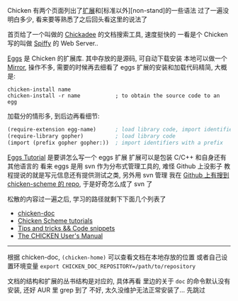
Chicken 有两个页面列出了[扩展][extension]和[标准以外][non-stand]的一些语法
过了一遍没明白多少, 看来要等熟悉了之后回头看这里的说法了

首页给了一个叫做的 [Chickadee][chickadee] 的文档搜索工具, 速度挺快的
一看是个 Chicken 写的叫做 [Spiffy][spiffy] 的 Web Server..

[Eggs][about-eggs] 是 Chicken 的扩展库. 其中存放的是源码, 可自动下载安装
本地可以做一个 [Mirror][mirror], 操作不多, 需要的时候再去细看了
eggs 扩展的安装和加载代码精简, 大概是:
```
chicken-install name
chicken-install -r name           ; to obtain the source code to an egg
```
加载分的情形多, 到后边再看细节:
```scheme
(require-extension egg-name)      ; load library code, import identifiers
(require-library gopher)          ; load library code
(import (prefix gopher gopher:))  ; import identifiers with a prefix
```

[Eggs Tutorial][eggs-tutor] 是要讲怎么写一个 eggs 扩展
扩展可以是包装 C/C++ 和自身还有其他语言的
看来 eggs 是用 svn 作为分布式管理工具的, 难怪 Github 上没影子
教程提说的就是写元信息还有提供测试之类, 另外用 svn 管理
我在 [Github 上有搜到 chicken-scheme 的 repo][repo], 于是好奇怎么成了 svn 了

松散的内容过一遍之后, 学习的路径就剩下下面几个列表了
* [chicken-doc][doc]
* [Chicken Scheme tutorials][tutorials]
* [Tips and tricks && Code snippets][tips]
* [The CHICKEN User's Manual][manual]

[manual]: http://wiki.call-cc.org/man/4/The%20User%27s%20Manual
[doc]: http://wiki.call-cc.org/eggref/4/chicken-doc
[tutorials]: http://wiki.call-cc.org/tutorials
[tips]: http://wiki.call-cc.org/tips%20and%20tricks
[repo]: https://github.com/alaricsp/chicken-scheme
[eggs-tutor]: http://wiki.call-cc.org/eggs%20tutorial
[about-eggs]: http://wiki.call-cc.org/eggs
[mirror]: http://wiki.call-cc.org/running-an-egg-mirror
[spiffy]: http://api.call-cc.org/doc/spiffy
[chickadee]: http://api.call-cc.org/doc/
[extension]: http://wiki.call-cc.org/man/4/Extensions%20to%20the%20standard#extended-dsssl-style-lambda-lists
[non-standard]: http://wiki.call-cc.org/man/4/Non-standard%20read%20syntax

-------

根据 chicken-doc, `(chicken-home)` 可以查看文档在本地存放的位置
或者自己设置环境变量 `export CHICKEN_DOC_REPOSITORY=/path/to/repository`

文档的结构和扩展的丛书结构是对应的, 具体再看
里边的关于 `doc` 的命令默认没有安装, 还好 AUR 里 grep 到了
不好, 太久没维护无法正常安装了... 先跳过


